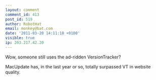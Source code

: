 ```yaml
---
layout: comment
comment_id: 413
post_id: 519
author: RobotHat
email: monkey@bat.com
date: '2011-03-20 14:11:18 +0100'
visible: true
ip: 203.217.42.20
---
```

Wow, someone still uses the ad-ridden VersionTracker?



MacUpdate has, in the last year or so, totally surpassed VT in website quality.

